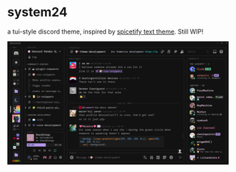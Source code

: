# system24

a tui-style discord theme, inspired by [spicetify text theme](https://github.com/spicetify/spicetify-themes/tree/master/text). Still WIP!

![screenshot](/assets/screenshot.png)

